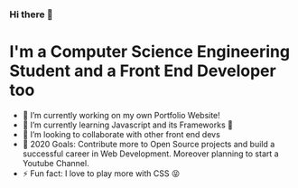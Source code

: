 ### Hi there 👋

# I'm a Computer Science Engineering Student and a Front End Developer too

- 🔭 I’m currently working on my own Portfolio Website!
- 🌱 I’m currently learning Javascript and its Frameworks 🤣
- 👯 I’m looking to collaborate with other front end devs
- 🥅 2020 Goals: Contribute more to Open Source projects and build a successful career in Web Development. Moreover planning to start a Youtube Channel.
- ⚡ Fun fact: I love to play more with CSS 😝

